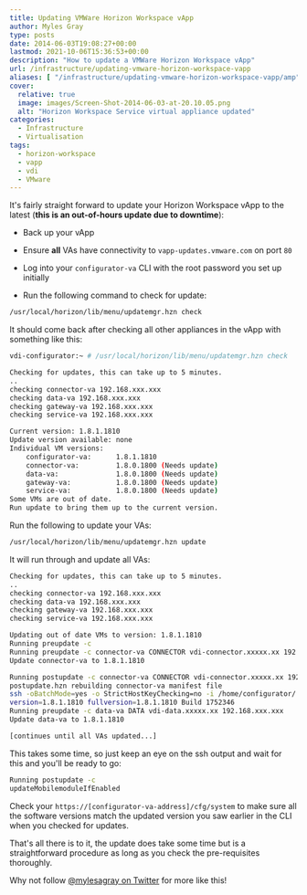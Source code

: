 ```yaml
---
title: Updating VMWare Horizon Workspace vApp
author: Myles Gray
type: posts
date: 2014-06-03T19:08:27+00:00
lastmod: 2021-10-06T15:36:53+00:00
description: "How to update a VMWare Horizon Workspace vApp"
url: /infrastructure/updating-vmware-horizon-workspace-vapp
aliases: [ "/infrastructure/updating-vmware-horizon-workspace-vapp/amp" ]
cover:
  relative: true
  image: images/Screen-Shot-2014-06-03-at-20.10.05.png
  alt: "Horizon Workspace Service virtual appliance updated"
categories:
  - Infrastructure
  - Virtualisation
tags:
  - horizon-workspace
  - vapp
  - vdi
  - VMware
---
```


It's fairly straight forward to update your Horizon Workspace vApp to the latest (**this is an out-of-hours update due to downtime**):

* Back up your vApp

* Ensure **all** VAs have connectivity to `vapp-updates.vmware.com` on port `80`

* Log into your `configurator-va` CLI with the root password you set up initially

* Run the following command to check for update:

```sh
/usr/local/horizon/lib/menu/updatemgr.hzn check
```

It should come back after checking all other appliances in the vApp with something like this:

```sh
vdi-configurator:~ # /usr/local/horizon/lib/menu/updatemgr.hzn check

Checking for updates, this can take up to 5 minutes.
..
checking connector-va 192.168.xxx.xxx
checking data-va 192.168.xxx.xxx
checking gateway-va 192.168.xxx.xxx
checking service-va 192.168.xxx.xxx

Current version: 1.8.1.1810
Update version available: none
Individual VM versions:
    configurator-va:      1.8.1.1810  
    connector-va:         1.8.0.1800 (Needs update)
    data-va:              1.8.0.1800 (Needs update)
    gateway-va:           1.8.0.1800 (Needs update)
    service-va:           1.8.0.1800 (Needs update)
Some VMs are out of date.
Run update to bring them up to the current version.
```

Run the following to update your VAs:

```sh
/usr/local/horizon/lib/menu/updatemgr.hzn update
```

It will run through and update all VAs:

```sh
Checking for updates, this can take up to 5 minutes.
..
checking connector-va 192.168.xxx.xxx
checking data-va 192.168.xxx.xxx
checking gateway-va 192.168.xxx.xxx
checking service-va 192.168.xxx.xxx

Updating out of date VMs to version: 1.8.1.1810
Running preupdate -c
Running preupdate -c connector-va CONNECTOR vdi-connector.xxxxx.xx 192.168.xxx.xxx
Update connector-va to 1.8.1.1810

Running postupdate -c connector-va CONNECTOR vdi-connector.xxxxx.xx 192.168.xxx.xxx
postupdate.hzn rebuilding connector-va manifest file
ssh -oBatchMode=yes -o StrictHostKeyChecking=no -i /home/configurator/.ssh/id_rsa -q configurator@192.168.xxx.xxx sudo /usr/local/horizon/scripts/updfix.hzn /home/configurator/manifest-installed.save /opt/vmware/var/lib/vami/update/data/info/manifest-installed.xml 1.8.1.1810 1752346
version=1.8.1.1810 fullversion=1.8.1.1810 Build 1752346
Running preupdate -c data-va DATA vdi-data.xxxxx.xx 192.168.xxx.xxx
Update data-va to 1.8.1.1810

[continues until all VAs updated...]
```

This takes some time, so just keep an eye on the ssh output and wait for this and you'll be ready to go:

```sh
Running postupdate -c
updateMobilemoduleIfEnabled
```

Check your `https://[configurator-va-address]/cfg/system` to make sure all the software versions match the updated version you saw earlier in the CLI when you checked for updates.</p>

That's all there is to it, the update does take some time but is a straightforward procedure as long as you check the pre-requisites thoroughly.

Why not follow [@mylesagray on Twitter][1] for more like this!

 [1]: https://twitter.com/mylesagray
